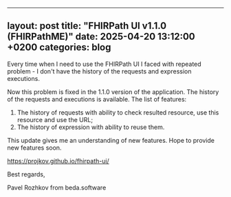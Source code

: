  ---
layout: post
title:  "FHIRPath UI v1.1.0 (FHIRPathME)"
date:   2025-04-20 13:12:00 +0200
categories: blog
---
Every time when I need to use the FHIRPath UI I faced with repeated problem - I don't have the history of the requests and expression executions.

Now this problem is fixed in the 1.1.0 version of the application. The history of the requests and executions is available. The list of features:

1. The history of requests with ability to check resulted resource, use this resource and use the URL;
2. The history of expression with ability to reuse them.

This update gives me an understanding of new features. Hope to provide new features soon.

https://projkov.github.io/fhirpath-ui/

Best regards,

Pavel Rozhkov from beda.software

